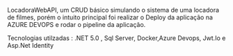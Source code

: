 LocadoraWebAPI, um CRUD básico simulando o sistema de uma locadora de filmes, porém o intuito principal foi realizar o Deploy da aplicação na AZURE DEVOPS e rodar o pipeline da aplicação.

Tecnologias utilzadas : .NET 5.0 , Sql Server, Docker,Azure Devops, Jwt.Io e Asp.Net Identity

